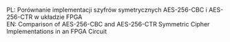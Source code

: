 PL: Porównanie implementacji szyfrów symetrycznych AES-256-CBC i AES-256-CTR w układzie FPGA <br>
EN: Comparison of AES-256-CBC and AES-256-CTR Symmetric Cipher Implementations in an FPGA Circuit
